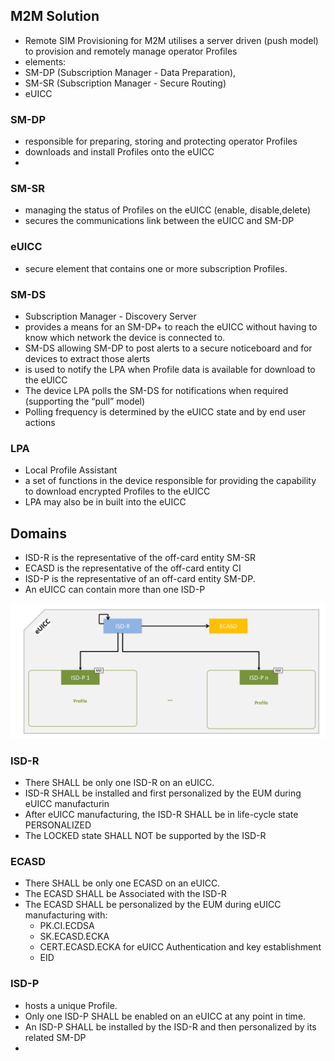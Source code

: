 

## M2M Solution

* Remote SIM Provisioning for M2M utilises a server driven (push model) to provision and remotely manage operator Profiles
* elements:
 * SM-DP (Subscription Manager - Data Preparation),
 * SM-SR (Subscription Manager - Secure Routing) 
 * eUICC

### SM-DP
* responsible for preparing, storing and protecting operator Profiles
* downloads and install Profiles onto the eUICC
* 

### SM-SR
* managing the status of Profiles on the eUICC (enable, disable,delete)
* secures the communications link between the eUICC and SM-DP

### eUICC 
* secure element that contains one or more subscription Profiles.


### SM-DS
* Subscription Manager - Discovery Server
* provides a means for an SM-DP+ to reach the eUICC without having to know which network the device is connected to.
* SM-DS allowing SM-DP to post alerts to a secure noticeboard and for devices to extract those alerts
* is used to notify the LPA when Profile data is available for download to the eUICC
* The device LPA polls the SM-DS for notifications when required (supporting the “pull” model)
* Polling frequency is determined by the eUICC state and by end user actions



### LPA
* Local Profile Assistant
* a set of functions in the device responsible for providing the capability to download encrypted Profiles to the eUICC
* LPA may also be in built into the eUICC



## Domains

* ISD-R is the representative of the off-card entity SM-SR
* ECASD is the representative of the off-card entity CI
* ISD-P is the representative of an off-card entity SM-DP. 
* An eUICC can contain more than one ISD-P

![](./media/1.png)

### ISD-R
* There SHALL be only one ISD-R on an eUICC.
* ISD-R SHALL be installed and first personalized by the EUM during eUICC manufacturin
* After eUICC manufacturing, the ISD-R SHALL be in life-cycle state PERSONALIZED
* The LOCKED state SHALL NOT be supported by the ISD-R


### ECASD
* There SHALL be only one ECASD on an eUICC.
* The ECASD SHALL be Associated with the ISD-R
* The ECASD SHALL be personalized by the EUM during eUICC manufacturing with:
  * PK.CI.ECDSA
  * SK.ECASD.ECKA
  * CERT.ECASD.ECKA for eUICC Authentication and key establishment
  * EID

### ISD-P
* hosts a unique Profile.
* Only one ISD-P SHALL be enabled on an eUICC at any point in time.
* An ISD-P SHALL be installed by the ISD-R and then personalized by its related SM-DP
* 
